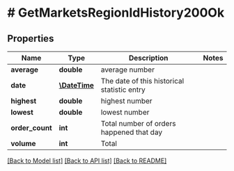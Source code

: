 # # GetMarketsRegionIdHistory200Ok

## Properties

Name | Type | Description | Notes
------------ | ------------- | ------------- | -------------
**average** | **double** | average number | 
**date** | [**\DateTime**](\DateTime.md) | The date of this historical statistic entry | 
**highest** | **double** | highest number | 
**lowest** | **double** | lowest number | 
**order_count** | **int** | Total number of orders happened that day | 
**volume** | **int** | Total | 

[[Back to Model list]](../../README.md#documentation-for-models) [[Back to API list]](../../README.md#documentation-for-api-endpoints) [[Back to README]](../../README.md)


